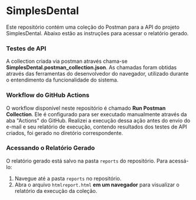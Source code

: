 # SimplesDental

Este repositório contém uma coleção do Postman para a API do projeto SimplesDental. Abaixo estão as instruções para acessar o relatório gerado.


### Testes de API ###

A collection criada via postman através chama-se **SimplesDental.postman_collection.json**.
As chamadas foram obtidas através das ferramentas do desenvolvedor do navegador, utilizado durante o entendimento da funcionalidade do sistema.

### Workflow do GitHub Actions

O workflow disponível neste repositório é chamado **Run Postman Collection**. Ele é configurado para ser executado manualmente através da aba "Actions" do GitHub.
Realizei a execução dessa ação antes do envio do e-mail e seu relatório de execução, contendo resultados dos testes de API criados, foi gerado no diretório correspondente.


### Acessando o Relatório Gerado

O relatório gerado está salvo na pasta `reports` do repositório. Para acessá-lo:

1. Navegue até a pasta `reports` no repositório.
2. Abra o arquivo `htmlreport.html` **em um navegador** para visualizar o relatório da execução da coleção.

